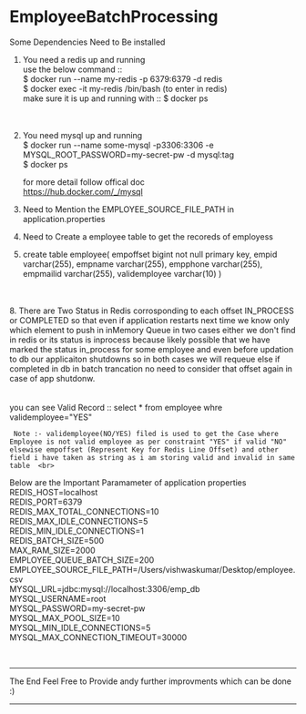 # EmployeeBatchProcessing
Some Dependencies Need to Be installed <br>
1. You need a redis up and running<br>
   use the below command ::<br>
      $ docker run --name my-redis -p 6379:6379 -d redis<br>
      $ docker exec -it my-redis /bin/bash (to enter in redis)<br>
   make sure it is up and running with :: $ docker ps <br>
       <br>
       <br>
3. You need mysql up and running<br>
      $ docker run --name some-mysql -p3306:3306 -e MYSQL_ROOT_PASSWORD=my-secret-pw -d mysql:tag<br>
      $ docker ps<br>

   for more detail follow offical doc<br>
   https://hub.docker.com/_/mysql<br>
5. Need to Mention the EMPLOYEE_SOURCE_FILE_PATH in application.properties <br>
6. Need to Create a employee table to get the recoreds of employess<br>

7. create table employee(
     empoffset bigint not null primary key,
     empid varchar(255),
     empname varchar(255),
     empphone varchar(255),
     empmailid varchar(255),
     validemployee varchar(10)
   )
<br>
<br>
8. There are Two Status in Redis corrosponding to each offset IN_PROCESS or COMPLETED so that even if application restarts next time
   we know only which element to push in inMemory Queue in two cases either we don't find in redis or its status is inprocess because likely possible that we have marked the status in_process for some employee and even before updation to db our applicaiton shutdowns
   so in both cases we will requeue else if completed in db in batch trancation no need to consider that offset again in case of app shutdonw.
   <br>
   <br>
   <br>
     you can see Valid Record :: select * from employee whre validemployee="YES"  <br>    
   
     Note :- validemployee(NO/YES) filed is used to get the Case where Employee is not valid employee as per constraint "YES" if valid "NO" elsewise empoffset (Represent Key for Redis Line Offset) and other field i have taken as string as i am storing valid and invalid in same table  <br>

Below are the Important Paramameter of application properties <br>
REDIS_HOST=localhost <br>
REDIS_PORT=6379      <br>
REDIS_MAX_TOTAL_CONNECTIONS=10 <br>
REDIS_MAX_IDLE_CONNECTIONS=5    <br>
REDIS_MIN_IDLE_CONNECTIONS=1   <br>
REDIS_BATCH_SIZE=500    <br>
MAX_RAM_SIZE=2000   <br>
EMPLOYEE_QUEUE_BATCH_SIZE=200 <br>
EMPLOYEE_SOURCE_FILE_PATH=/Users/vishwaskumar/Desktop/employee.csv  <br>
MYSQL_URL=jdbc:mysql://localhost:3306/emp_db <br>
MYSQL_USERNAME=root <br>
MYSQL_PASSWORD=my-secret-pw <br>
MYSQL_MAX_POOL_SIZE=10 <br>
MYSQL_MIN_IDLE_CONNECTIONS=5 <br>
MYSQL_MAX_CONNECTION_TIMEOUT=30000 <br>



<br>
<hr>    The End Feel Free to Provide andy further improvments which can be done :) <hr>
<br>






